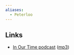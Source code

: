 ```yaml
---
aliases:
  - Peterloo
---
```

## Links
- [In Our Time podcast](https://www.bbc.co.uk/programmes/p003k9l7) ([mp3](https://elliotclowes.com/cold/InOurTime-20051215-ThePeterlooMassacre.mp3))